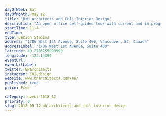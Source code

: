 ```yaml
---
dayOfWeek: Sat
dayOfMonth: May 12
title: "B+H Architects and CHIL Interior Design"
description: "An open office self-guided tour with current and in-progress projects displayed for the public to see our design process and finished works."
startTime: 11-4
endTime: 
type: Design Studios
address: "1706 West 1st Avenue, Suite 400, Vancouver, BC, Canada"
addressLabel: "1706 West 1st Avenue, Suite 400"
latitude: 49.2703759999999
longitude: -123.14399
eventUrl: 
eventUrlLabel: 
twitter: BHarchitects
instagram: CHILdesign
website: www.bharchitects.com/en/
published: true
price: Free

category: event-2018-12
priority: 0
slug: 2018-05-12-bh_architects_and_chil_interior_design
---
```

